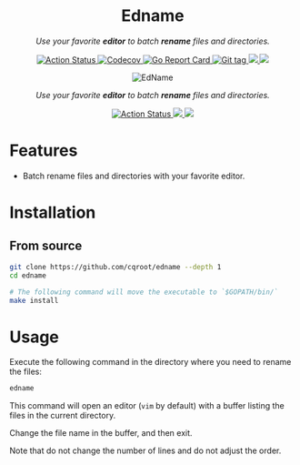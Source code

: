 <div align="center">
  <h1>Edname</h1>
  <p><i>Use your favorite <b>editor</b> to batch <b>rename</b> files and directories.</i></p>

  <p>
    <a href="https://github.com/cqroot/edname/actions">
      <img src="https://github.com/cqroot/edname/workflows/test/badge.svg" alt="Action Status" />
    </a>
    <a href="https://codecov.io/gh/cqroot/edname">
      <img src="https://codecov.io/gh/cqroot/edname/branch/main/graph/badge.svg" alt="Codecov" />
    </a>
    <a href="https://goreportcard.com/report/github.com/cqroot/edname">
      <img src="https://goreportcard.com/badge/github.com/cqroot/edname" alt="Go Report Card" />
    </a>
    <a href="https://github.com/cqroot/edname/tags">
      <img src="https://img.shields.io/github/v/tag/cqroot/edname" alt="Git tag" />
    </a>
    <a href="https://github.com/cqroot/edname/blob/main/LICENSE">
      <img src="https://img.shields.io/github/license/cqroot/edname" />
    </a>
    <a href="https://github.com/cqroot/edname/issues">
      <img src="https://img.shields.io/github/issues/cqroot/edname" />
    </a>
  </p>
</div>

<div align="center">
  <p>
    <img src="https://placehold.co/500x150/3d4070/fff?font=montserrat&text=EdName" alt="EdName" />
  </p>

  <p><i>Use your favorite <b>editor</b> to batch <b>rename</b> files and directories.</i></p>

  <p>
    <a href="https://github.com/cqroot/edname/actions">
      <img src="https://github.com/cqroot/edname/workflows/test/badge.svg" alt="Action Status" />
    </a>
    <a href="https://github.com/cqroot/edname/blob/main/LICENSE">
      <img src="https://img.shields.io/github/license/cqroot/edname" />
    </a>
    <a href="https://github.com/cqroot/edname/issues">
      <img src="https://img.shields.io/github/issues/cqroot/edname" />
    </a>
  </p>
</div>

# Features

- Batch rename files and directories with your favorite editor.

# Installation

## From source

```bash
git clone https://github.com/cqroot/edname --depth 1
cd edname

# The following command will move the executable to `$GOPATH/bin/`
make install
```

# Usage

Execute the following command in the directory where you need to rename the files:

```bash
edname
```

This command will open an editor (`vim` by default) with a buffer listing the files in the current directory.

Change the file name in the buffer, and then exit.

Note that do not change the number of lines and do not adjust the order.
